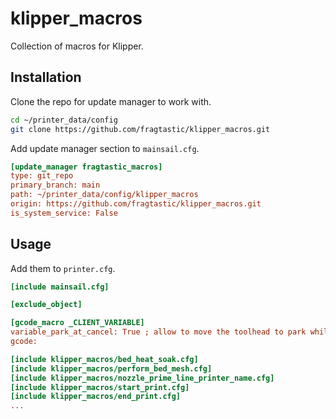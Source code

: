# klipper_macros

Collection of macros for Klipper.

## Installation

Clone the repo for update manager to work with.

```sh
cd ~/printer_data/config
git clone https://github.com/fragtastic/klipper_macros.git
```

Add update manager section to `mainsail.cfg`.

```cfg
[update_manager fragtastic_macros]
type: git_repo
primary_branch: main
path: ~/printer_data/config/klipper_macros
origin: https://github.com/fragtastic/klipper_macros.git
is_system_service: False
```

## Usage

Add them to `printer.cfg`.

```cfg
[include mainsail.cfg]

[exclude_object]

[gcode_macro _CLIENT_VARIABLE]
variable_park_at_cancel: True ; allow to move the toolhead to park while execute CANCEL_PRINT [True/False]
gcode:

[include klipper_macros/bed_heat_soak.cfg]
[include klipper_macros/perform_bed_mesh.cfg]
[include klipper_macros/nozzle_prime_line_printer_name.cfg]
[include klipper_macros/start_print.cfg]
[include klipper_macros/end_print.cfg]
...

```
